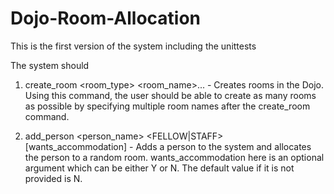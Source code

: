 # Dojo-Room-Allocation

This is the first version of the system including the unittests

The system should

1. create_room <room_type> <room_name>... - Creates rooms in the Dojo. Using this command, the user should be able to create as many        rooms as possible by specifying multiple room names after the create_room command.

2. add_person <person_name> <FELLOW|STAFF> [wants_accommodation] - Adds a person to the system and allocates the person to a random     room. wants_accommodation here is an optional argument which can be either Y or N. The default value if it is not provided is N. 



